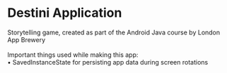 # Destini Application
Storytelling game, created as part of the Android Java course by London App Brewery
<br>
<br>
Important things used while making this app:<br>
• SavedInstanceState for persisting app data during screen rotations
